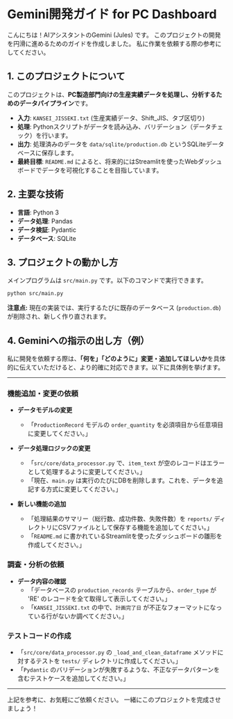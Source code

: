 # Gemini開発ガイド for PC Dashboard

こんにちは！AIアシスタントのGemini (Jules) です。
このプロジェクトの開発を円滑に進めるためのガイドを作成しました。
私に作業を依頼する際の参考にしてください。

## 1. このプロジェクトについて

このプロジェクトは、**PC製造部門向けの生産実績データを処理し、分析するためのデータパイプライン**です。

- **入力**: `KANSEI_JISSEKI.txt` (生産実績データ、Shift_JIS、タブ区切り)
- **処理**: Pythonスクリプトがデータを読み込み、バリデーション（データチェック）を行います。
- **出力**: 処理済みのデータを `data/sqlite/production.db` というSQLiteデータベースに保存します。
- **最終目標**: `README.md` によると、将来的にはStreamlitを使ったWebダッシュボードでデータを可視化することを目指しています。

## 2. 主要な技術

- **言語**: Python 3
- **データ処理**: Pandas
- **データ検証**: Pydantic
- **データベース**: SQLite

## 3. プロジェクトの動かし方

メインプログラムは `src/main.py` です。以下のコマンドで実行できます。

```bash
python src/main.py
```

**注意点:** 現在の実装では、実行するたびに既存のデータベース (`production.db`) が削除され、新しく作り直されます。

## 4. Geminiへの指示の出し方（例）

私に開発を依頼する際は、**「何を」「どのように」変更・追加してほしいか**を具体的に伝えていただけると、より的確に対応できます。以下に具体例を挙げます。

---

### 機能追加・変更の依頼

- **データモデルの変更**

  - 「`ProductionRecord` モデルの `order_quantity` を必須項目から任意項目に変更してください。」

- **データ処理ロジックの変更**
  - 「`src/core/data_processor.py` で、`item_text` が空のレコードはエラーとして処理するように変更してください。」
  - 「現在、`main.py` は実行のたびにDBを削除します。これを、データを追記する方式に変更してください。」

- **新しい機能の追加**
  - 「処理結果のサマリー（総行数、成功件数、失敗件数）を `reports/` ディレクトリにCSVファイルとして保存する機能を追加してください。」
  - 「`README.md` に書かれているStreamlitを使ったダッシュボードの雛形を作成してください。」

### 調査・分析の依頼

- **データ内容の確認**
  - 「データベースの `production_records` テーブルから、`order_type` が 'RE' のレコードを全て取得して表示してください。」
  - 「`KANSEI_JISSEKI.txt` の中で、`計画完了日` が不正なフォーマットになっている行がないか調べてください。」

### テストコードの作成

- 「`src/core/data_processor.py` の `_load_and_clean_dataframe` メソッドに対するテストを `tests/` ディレクトリに作成してください。」
- 「`Pydantic` のバリデーションが失敗するような、不正なデータパターンを含むテストケースを追加してください。」

---

上記を参考に、お気軽にご依頼ください。
一緒にこのプロジェクトを完成させましょう！
